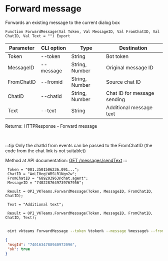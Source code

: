 ﻿---
sidebar_position: 8
---

# Forward message
 Forwards an existing message to the current dialog box



`Function ForwardMessage(Val Token, Val MessageID, Val FromChatID, Val ChatID, Val Text = "") Export`

 | Parameter | CLI option | Type | Destination |
 |-|-|-|-|
 | Token | --token | String | Bot token |
 | MessageID | --message | String, Number | Original message ID |
 | FromChatID | --fromid | String, Number | Source chat ID |
 | ChatID | --chatid | String, Number | Chat ID for message sending |
 | Text | --text | String | Additional message text |

 
 Returns: HTTPResponse - Forward message

<br/>

:::tip
Only the chatId from events can be passed to the FromChatID (the code from the chat link is not suitable))

 Method at API documentation: [GET /messages/sendText](https://teams.vk.com/botapi/#/messages/get_messages_sendText)
:::
<br/>


```bsl title="Code example"
 Token = "001.3501506236.091...";
 ChatID = "AoLI0egLWBSLR1Ngn2w";
 FromChatID = "689203963@chat.agent";
 MessageID = "7402287649739767956";
 
 Result = OPI_VKTeams.ForwardMessage(Token, MessageID, FromChatID, ChatID);
 
 Text = "Additional text";
 
 Result = OPI_VKTeams.ForwardMessage(Token, MessageID, FromChatID, ChatID, Text);
```
	


```sh title="CLI command example"
 
 oint vkteams ForwardMessage --token %token% --message %message% --fromid %fromid% --chatid %chatid% --text %text%

```

```json title="Result"
{
 "msgId": "7401634788940972096",
 "ok": true
}
```
